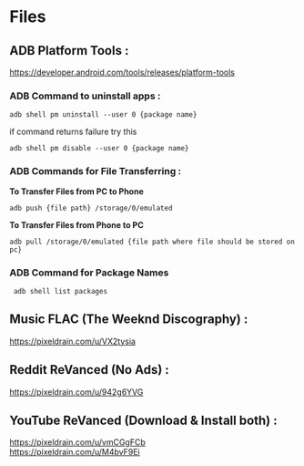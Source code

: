 # Files

## ADB Platform Tools :

https://developer.android.com/tools/releases/platform-tools

### ADB Command to uninstall apps :

    adb shell pm uninstall --user 0 {package name}
if command returns failure try this

    adb shell pm disable --user 0 {package name}

 ### ADB Commands for File Transferring :

**To Transfer Files from PC to Phone**

    adb push {file path} /storage/0/emulated 

**To Transfer Files from Phone to PC**

    adb pull /storage/0/emulated {file path where file should be stored on pc}  

 ### ADB Command for Package Names

     adb shell list packages 

 ## Music FLAC (The Weeknd Discography) :
 
 https://pixeldrain.com/u/VX2tysia

 ## Reddit ReVanced (No Ads) :
 
 https://pixeldrain.com/u/942g6YVG

## YouTube ReVanced (Download & Install both) :	 

https://pixeldrain.com/u/vmCGgFCb  
https://pixeldrain.com/u/M4bvF9Ei	
